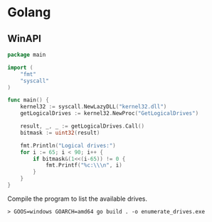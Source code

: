 # Golang

## WinAPI

```go
package main

import (
	"fmt"
	"syscall"
)

func main() {
	kernel32 := syscall.NewLazyDLL("kernel32.dll")
	getLogicalDrives := kernel32.NewProc("GetLogicalDrives")

	result, _, _ := getLogicalDrives.Call()
	bitmask := uint32(result)

	fmt.Println("Logical drives:")
	for i := 65; i < 90; i++ {
		if bitmask&(1<<(i-65)) != 0 {
			fmt.Printf("%c:\\\n", i)
		}
	}
}
```

Compile the program to list the available drives.

```
> GOOS=windows GOARCH=amd64 go build . -o enumerate_drives.exe
```